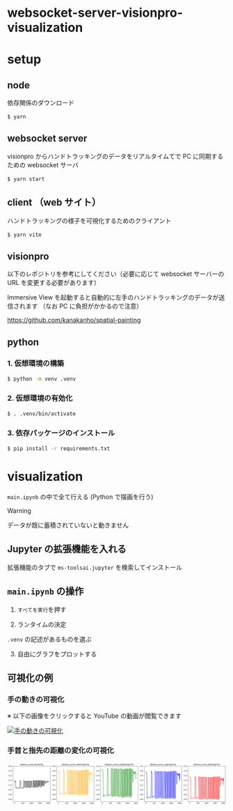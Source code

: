 # websocket-server-visionpro-visualization

# setup

## node

依存関係のダウンロード

```sh
$ yarn
```

## websocket server

visionpro からハンドトラッキングのデータをリアルタイムてで PC に同期するための websocket サーバ

```sh
$ yarn start
```

## client （web サイト）

ハンドトラッキングの様子を可視化するためのクライアント

```sh
$ yarn vite
```

## visionpro

以下のレポジトリを参考にしてください（必要に応じて websocket サーバーの URL を変更する必要があります）

Immersive View を起動すると自動的に左手のハンドトラッキングのデータが送信されます
（なお PC に負担がかかるので注意）

https://github.com/kanakanho/spatial-painting

## python

### 1. 仮想環境の構築

```sh
$ python -m venv .venv
```

### 2. 仮想環境の有効化

```sh
$ . .venv/bin/activate
```

### 3. 依存パッケージのインストール

```sh
$ pip install -r requirements.txt
```

# visualization

`main.ipynb` の中で全て行える
(Python で描画を行う)

> [!WARNING]
> データが既に蓄積されていないと動きません

## Jupyter の拡張機能を入れる

拡張機能のタブで `ms-toolsai.jupyter` を検索してインストール

## `main.ipynb` の操作

1. `すべてを実行`を押す

2. ランタイムの決定

`.venv` の記述があるものを選ぶ

3. 自由にグラフをプロットする

## 可視化の例

### 手の動きの可視化

※ 以下の画像をクリックすると YouTube の動画が閲覧できます

[![手の動きの可視化](http://img.youtube.com/vi/k7RMapjjvxY/0.jpg)](https://www.youtube.com/watch?v=k7RMapjjvxY)

### 手首と指先の距離の変化の可視化

![](docs/jupyter-notebookでの可視化例.png)
